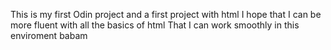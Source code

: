 This is my first Odin project and a first project with html
I hope that I can be more fluent with all the basics of html
That I can work smoothly in this enviroment
babam